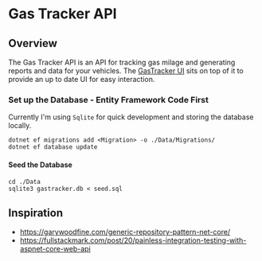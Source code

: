 # Gas Tracker API



## Overview

The Gas Tracker API is an API for tracking gas milage and generating reports and data for your vehicles. The [GasTracker UI](https://github.com/grahamcrackers/gas-tracker-ui) sits on top of it to provide an up to date UI for easy interaction.

### Set up the Database - Entity Framework Code First

Currently I'm using `Sqlite` for quick development and storing the database locally.

```
dotnet ef migrations add <Migration> -o ./Data/Migrations/
dotnet ef database update
```

#### Seed the Database
```
cd ./Data
sqlite3 gastracker.db < seed.sql
```

## Inspiration
* https://garywoodfine.com/generic-repository-pattern-net-core/
* https://fullstackmark.com/post/20/painless-integration-testing-with-aspnet-core-web-api